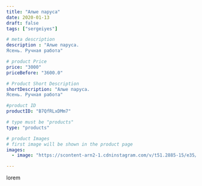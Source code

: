```yaml
---
title: "Алые паруса"
date: 2020-01-13
draft: false
tags: ["sergeiyes"]

# meta description
description : "Алые паруса.
Ясень. Ручная работа"

# product Price
price: "3000"
priceBefore: "3600.0"

# Product Short Description
shortDescription: "Алые паруса.
Ясень. Ручная работа"

#product ID
productID: "B7QfRLxDMm7"

# type must be "products"
type: "products"

# product Images
# first image will be shown in the product page
images:
  - image: "https://scontent-arn2-1.cdninstagram.com/v/t51.2885-15/e35/82322053_1138574583200579_6104670312510509991_n.jpg?tp=1&_nc_ht=scontent-arn2-1.cdninstagram.com&_nc_cat=111&_nc_ohc=JGWRZrHzl5EAX9HJ1Nr&ccb=7-4&oh=aec1099d97170cdbeee9289840e60a1b&oe=60833B84&_nc_sid=86f79a&ig_cache_key=MjIyMDQxMjEzNjYwMDY4NDk4Nw%3D%3D.2-ccb7-4"

---
```

lorem
